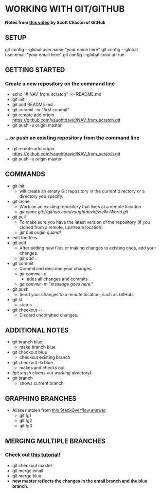 # WORKING WITH GIT/GITHUB
**Notes from [this video](https://www.youtube.com/watch?time_continue=1859&v=ZDR433b0HJY) by Scott Chacon of GitHub**

## SETUP
git config --global user.name "your name here"
git config --global user.email "your email here"
git config --global color.ui true

## GETTING STARTED
### Create a new repository on the command line
- echo "# NAV_from_scratch" >> README.md
- git init
- git add README.md
- git commit -m "first commit"
- git remote add origin https://github.com/vaughtdavid/NAV_from_scratch.git
- git push -u origin master

### …or push an existing repository from the command line
- git remote add origin https://github.com/vaughtdavid/NAV_from_scratch.git
- git push -u origin master


## COMMANDS
- git init 	
	- will create an empty Git repository in the current directory or a directory you specify. 
- git clone	
	- Work on an existing repository that lives at a remote location
	- *git clone git://github.com/vaughtdavid/Hello-World.git*
- git pull	
	- To make sure you have the latest version of the repository (if you cloned from a remote, upstream location)
	- *git pull origin quandl*
- edit the files..
- git add		
	- After adding new files or making changes to existing ones, add your changes.
	- *git add .*
- git commit	
	- Commit and describe your changes.
	- *git commit -a*
		- adds all changes and commits
	- *git commit -m "message goes here."*
- git push	
	- Send your changes to a remote location, such as GitHub.
- git st		
	- status
- git checkout -- .
	- Discard uncomitted changes. 

## ADDITIONAL NOTES
- git branch blue			
	- make branch blue
- git checkout blue		
	- checkout existing branch
- git checkout -b blue	
	- makes and checks out
- *(git stash cleans out working directory)*
- git branch
	- shows current branch

## GRAPHING BRANCHES
- Aliases stolen from [this StackOverflow answer](https://stackoverflow.com/questions/1057564/pretty-git-branch-graphs).
	- git lg1
	- git lg2
	- git lg3

## MERGING MULTIPLE BRANCHES
### Check out [this tutorial](https://git-scm.com/book/en/v2/Git-Branching-Basic-Branching-and-Merging)!
- git checkout master
- git merge email
- git merge blue
- **now master reflects the changes in the email branch and the blue branch.**

